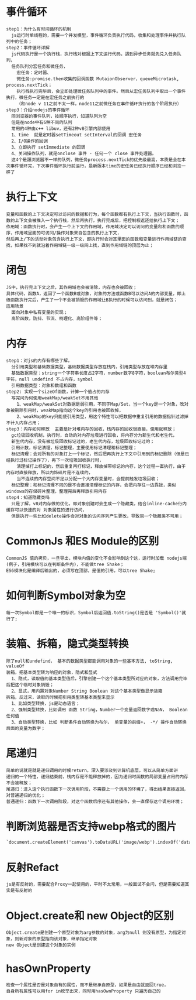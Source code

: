# 事件循环  
    step1：为什么有时间循环的机制  
      js运行时单线程的，需要一个并发模型，事件循环负责执行代码，收集和处理事件并执行队列中的任务；  
    step2：事件循环详解  
      js代码执行是一个执行栈，执行栈对根据上下文运行代码，遇到异步任务就先兑入任务队列，
      任务队列分宏任务和微任务，
        宏任务：定时器、
        微任务:promise.then收集的回调函数 MutaionObserver，queueMicrotask, process.nextTick；  
        执行栈执行完毕后，会立即处理微任务队列中的事件。然后从宏任务队列中取出一个事件执行，微任务一定是在宏任务之前执行的
        （和node v 11之前不太一样，node11之前微任务在事件循环执行的各个阶段执行）  
    step3：介绍nodejs的事件循环  
      同浏览器的事件队列，按顺序执行，知道队列为空  
      但是在node中有6种不同的队列  
      常用的4种由c++ libuv，还有2种v8引擎内部使用  
      1、time  就是定时器setTimeout setInterval的回调 宏任务  
      2、I/O操作的回调  
      3、立即执行 setImmediate 的回调  
      4、关闭操作队列，就是onclose 事件 - 任何一个 close 事件处理器。  
      这4个是跟浏览器不一样的队列，微任务process.nextTick的优先级最高，本质是会在本次事件循环完，下次事件循环执行前运行，最新版本time的宏任务已经执行顺序已经和浏览一样了  
# 执行上下文  
    变量和函数的上下文决定可以访问的数据和行为，每个函数都有执行上下文，当执行函数时，函数的上下文会被推入一个执行栈，然后再执行，执行完成后，把控制权返还给执行上下文；  
    作用域：函数执行时，会产生一个上下文的作用域，作用域决定可以访问的变量和和函数的顺序，作用域里面的可访问/操作对象来自包含的执行上下文，
    然后再上/下的活动对象包含执行上下文，即执行时会对其里面的函数和变量进行作用域链的查找，如果找不到就沿着作用域链一级一级网上找，直到作用域链的顶层为止；  
  
# 闭包  
    JS中，执行完上下文之后，其作用域也会被清除，内存也会被回收；  
    具体代码，函数A，返回了一个函数B或对象，对象的方法或函数B可以访问A的内部变量，即上级函数执行完后，产生了一个不会被销毁的作用域让B执行的时候可以访问到，就是闭包；  
    应用场景  
      面向对象中私有变量的实现；  
      高阶函数，防抖、节流、柯理化、高阶组件等；  
  
# 内存  
    step1：对js的内存有哪些了解，  
      分引用类型和基础数据类型，基础数据类型存放在栈内，引用类型存放在堆内存里  
      基础数据类型：string一个字符串长度占2字符，number数字8字符，boolean布尔类型4字符，null undefind 不占内存，symbol  
      引用数据类型：对象和数组和函数  
    step2: 实现一个sizeOf函数，计算一个值占的内存  
      写完问为何使用weakMap/weakSet不用其他  
        1、weakMap/weakSet对数据是弱引用，不同于Map/Set，当一个key是一个对象，改对象被删除引用时，weakMap指向这个key的引用也被回收掉，  
        2、weakMap的key只能使引用类型，用这个特性可以把数据中重复引用的数据指针过滤掉不计入内存占用；  
    step3：内存如何释放  主要是针对堆内存的回收，栈内存的回收很直接，使用就释放；
      gc垃圾回收机制，执行时，自动的对内存垃圾进行回收，将内存分为新生代和老生代，  
      新生代内存，没有被垃圾回收标记过的，老生代内存，垃圾回收标记过的；  
      引用计数，标记清理，标记整理，主要使用标记清理和标记整理；  
      标记清理：会对所有的对象打上一个标记，然后把再执行上下文中引用到的标记删除（但是已经执行过标记操作了），再下一次垃圾回收执行时，
        清理掉打上标记的，然后重复再打标记，释放掉带标记的内存，这个过程一直执行，由于内存时直接释放，所以内饰碎片是不连续的，
        当不连续的内存空间不足以分配一个大内存变量时，会提前触发垃圾回收；  
      标记整理：和标记清理不同的是不会直接清理标记的内存，会把内存往一边靠拢，类似windows的存储碎片整理，整理完后再释放引用内存  
    step4：知道隐藏类吗  
      只是了解，v8对内存做的优化，即对象创建时会生成一个隐藏类，结合inline-cache行内缓存可以快速的对 对象属性的进行访问，
      但是执行一些比如delete操作会对对象的访问序列产生更改，导致同一个隐藏类不可用；  
  
# CommonJs 和ES Module的区别    
    CommonJS 值的拷贝，一旦导出，模块内值的变化不会影响到这个这，运行时加载 nodejs端(例子，引用模块可以在判断条件内)，不能做tree Shake；  
    ES6模块化是编译后输出的，必须写在顶部，是值的引用，可以tree Shake;  

# 如何判断Symbol对象为空  
    每一次Symbol都是一个唯一的标识，Symbol后返回值.toString()是否是 'Symbol()'就行了;  

# 装箱、拆箱，隐式类型转换  
    除了null和undefind， 基本的数据类型都能调用对象的一些基本方法, toString, valueOf  
    装箱，把基本类型转为响应的对象，隐式和显式  
      1、隐式，读取值的基本类型值后，引擎创建一个这个基本类型所对应的对象，方法调用完毕后把这个临时对象销毁；  
      2、显式，用内置对象Number String Boolean 对这个基本类型做显示装箱  
    拆箱，反过来，读取的时候把引用类型转基本类型来显示  
      1、比如类型转换，js是动态语言；  
      2、强制类型转换，比如调用 函数 String，Number一个变量返回数字或NaN， Boolean任何值  
      3、自动类型转换，比如 判断条件自动转换为布尔， 单变量的前缀+， -*/ 操作自动转换后面的变量为数字；  

# 尾递归  
    简单的说就是就是递归调用的时候return，深入要涉及到计算机底层，可以从简单方面讲  
    递归的一个特性，递归结束前，栈内存是不能释放掉的，因为递归时函数的局部变量占用的内存不会被释放；  
    尾递归：进入这个执行函数下一次调用阶段，不需要上一个调用的环境了，得出结果直接返回， 对普通递归的优化；  
    普通递归：函数下一次调用阶段，对这个函数后序还有其他操作，会一直保存这个调用环境；  

# 判断浏览器是否支持webp格式的图片  
    `document.createElement('canvas').toDataURL('image/webp').indexOf('data:image/webp')`
# 反射Refact 
    js是有反射的，需要配合Proxy一起使用的，平时不太常用，一般面试不会问，但是需要知道其实是有反射的

# Object.create和 new Object的区别
    Object.create是创建一个原型对象为arg参数的对象，arg为null 则没有原型，为指定对象，则新对象的原型指向该对象，继承指定对象
    new Object是创建这个对象的实例

# hasOwnProperty
    检查一个属性是否是对象自有的属性，而不是继承自原型，如果是自由就返回true，
    自身所有属性可以用for in枚举出来，同时用hasOwnProperty 只遍历自己的
